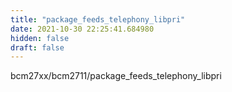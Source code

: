 ```yaml
---
title: "package_feeds_telephony_libpri"
date: 2021-10-30 22:25:41.684980
hidden: false
draft: false
---
```


bcm27xx/bcm2711/package_feeds_telephony_libpri


